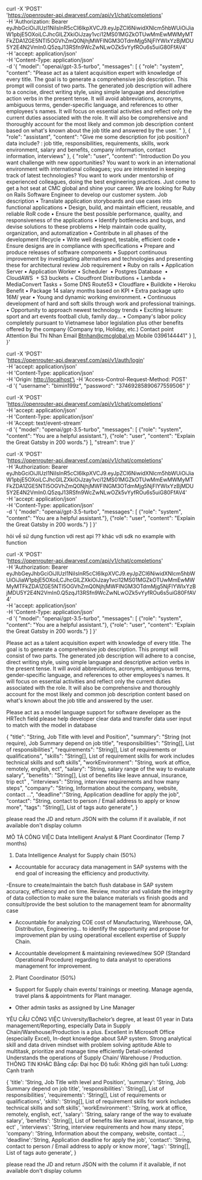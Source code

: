 curl -X 'POST' \
 'https://openrouter-api.dwarvesf.com/api/v1/chat/completions' \
 -H 'Authorization: Bearer
eyJhbGciOiJIUzI1NiIsInR5cCI6IkpXVCJ9.eyJpZCI6NiwidXNlcm5hbWUiOiJiaW1pbjE5OXoiLCJhcGlLZXkiOiJzay1vci12MS01MGZkOTUwMmEwMWMyMTFkZDA1ZGE5NTI5OGVhZmQ0NjhjMWFlNGM3OTdmMjg5NjFlYWIxYzBjMDU5Y2E4N2VmIn0.Q5zqJ13RSfn9WcZwNLwOZk5vYyfROu6s5uiG80FfAV4'
\
 -H 'accept: application/json' \
 -H 'Content-Type: application/json' \
 -d '{ "model": "openai/gpt-3.5-turbo", "messages": [ { "role": "system",
"content": "Please act as a talent acquisition expert with knowledge of every
title. The goal is to generate a comprehensive job description. This prompt will
consist of two parts. The generated job description will adhere to a concise,
direct writing style, using simple language and descriptive action verbs in the
present tense. It will avoid abbreviations, acronyms, ambiguous terms,
gender-specific language, and references to other employees's names. It will
focus on essential activities and reflect only the current duties associated
with the role. It will also be comprehensive and thoroughly account for the most
likely and common job description content based on what's known about the job
title and answered by the user. " }, { "role": "assistant", "content": "Give me
some description for job position? data include? : job title, responsibilities,
requirements, skills, work environment, salary and benefits, company
information, contact information, interviews" }, { "role": "user", "content":
"Introduction Do you want challenge with new opportunities? You want to work in
an international environment with international colleagues; you are interested
in keeping track of latest technologies? You want to work under mentorship of
experienced colleagues, doing the best engineering practices. Just come to get a
hot seat at CMC global and shine your career. We are looking for Ruby on Rails
Software Engineer to develop our customer system. Job description • Translate
application storyboards and use cases into functional applications • Design,
build, and maintain efficient, reusable, and reliable RoR code • Ensure the best
possible performance, quality, and responsiveness of the applications • Identify
bottlenecks and bugs, and devise solutions to these problems • Help maintain
code quality, organization, and automatization • Contribute in all phases of the
development lifecycle • Write well designed, testable, efficient code • Ensure
designs are in compliance with specifications • Prepare and produce releases of
software components • Support continuous improvement by investigating
alternatives and technologies and presenting these for architectural review Job
requirement • Ruby on rails • Application Server • Application Worker •
Scheduler  • Postgres Database  • CloudAWS  + S3 buckets + Cloudfront
Distributions + Lambda + MediaConvert Tasks + Some DNS Route53 • Cloudflare •
Buildkite • Heroku Benefit • Package 14 salary months based on KPI • Extra
package upto 16M/ year • Young and dynamic working environment. • Continuous
development of hard and soft skills through work and professional trainings. •
Opportunity to approach newest technology trends • Exciting leisure: sport and
art events football club, family day... • Company's labor policy completely
pursuant to Vietnamese labor legislation plus other benefits offered by the
company (Company trip, Holiday, etc.) Contact point Attention Bui Thi Nhan Email
Btnhan@cmcglobal.vn Mobile 0396144441" } ], }'

curl -X 'POST' \
 '<https://openrouter-api.dwarvesf.com/api/v1/auth/login>' \
 -H 'accept: application/json' \
 -H 'Content-Type: application/json' \
 -H 'Origin: <http://localhost'\> -H 'Access-Control-Request-Method: POST' \
 -d '{ "username": "bimin199z", "password": "37469285890677559506" }'

curl -X 'POST' \
 '<https://openrouter-api.dwarvesf.com/api/v1/chat/completions>' \
 -H 'accept: application/json' \
 -H 'Content-Type: application/json' \
 -H 'Accept: text/event-stream' \
 -d '{ "model": "openai/gpt-3.5-turbo", "messages": [ {"role": "system",
"content": "You are a helpful assistant."}, {"role": "user", "content": "Explain
the Great Gatsby in 200 words."} ], "stream": true }'

curl -X 'POST' \
 '<https://openrouter-api.dwarvesf.com/api/v1/chat/completions>' \
 -H 'Authorization: Bearer
eyJhbGciOiJIUzI1NiIsInR5cCI6IkpXVCJ9.eyJpZCI6NiwidXNlcm5hbWUiOiJiaW1pbjE5OXoiLCJhcGlLZXkiOiJzay1vci12MS01MGZkOTUwMmEwMWMyMTFkZDA1ZGE5NTI5OGVhZmQ0NjhjMWFlNGM3OTdmMjg5NjFlYWIxYzBjMDU5Y2E4N2VmIn0.Q5zqJ13RSfn9WcZwNLwOZk5vYyfROu6s5uiG80FfAV4'
\
 -H 'accept: application/json' \
 -H 'Content-Type: application/json' \
 -d '{ "model": "openai/gpt-3.5-turbo", "messages": [ {"role": "system",
"content": "You are a helpful assistant."}, {"role": "user", "content": "Explain
the Great Gatsby in 200 words."} ] }'

hỏi về sử dụng function với rest api ?? khác với sdk no example with function

curl -X 'POST' \
 '<https://openrouter-api.dwarvesf.com/api/v1/chat/completions>' \
 -H 'Authorization: Bearer
eyJhbGeyJhbGciOiJIUzI1NiIsInR5cCI6IkpXVCJ9.eyJpZCI6NiwidXNlcm5hbWUiOiJiaW1pbjE5OXoiLCJhcGlLZXkiOiJzay1vci12MS01MGZkOTUwMmEwMWMyMTFkZDA1ZGE5NTI5OGVhZmQ0NjhjMWFlNGM3OTdmMjg5NjFlYWIxYzBjMDU5Y2E4N2VmIn0.Q5zqJ13RSfn9WcZwNLwOZk5vYyfROu6s5uiG80FfAV4'
\
 -H 'accept: application/json' \
 -H 'Content-Type: application/json' \
 -d '{ "model": "openai/gpt-3.5-turbo", "messages": [ {"role": "system",
"content": "You are a helpful assistant."}, {"role": "user", "content": "Explain
the Great Gatsby in 200 words."} ] }'

Please act as a talent acquisition expert with knowledge of every title. The
goal is to generate a comprehensive job description. This prompt will consist of
two parts. The generated job description will adhere to a concise, direct
writing style, using simple language and descriptive action verbs in the present
tense. It will avoid abbreviations, acronyms, ambiguous terms, gender-specific
language, and references to other employees's names. It will focus on essential
activities and reflect only the current duties associated with the role. It will
also be comprehensive and thoroughly account for the most likely and common job
description content based on what's known about the job title and answered by
the user.

Please act as a model language support for software developer as the HRTech
field please help developer clear data and transfer data user input to match
with the model in database

{ "title": "String, Job Title with level and Position", "summary": "String (not
require), Job Summary depend on job title", "responsibilities": "String[], List
of responsibilities", "requirements": "String[], List of requirements or
qualifications", "skills": "String[], List of requirement skills for work
includes technical skills and soft skills", "workEnvironment": "String, work at
office, remotely, english, ect", "salary": "String, salary range of the way to
evaluate salary", "benefits": "String[], List of benefits like leave annual,
insurance, trip ect" , "interviews": "String, interview requirements and how
many steps", "company": "String, Information about the company, website, contact
...", "deadline":"String, Application deadline for apply the job", "contact":
"String, contact to person / Email address to apply or know more", "tags":
"String[], List of tags auto generate", }

please read the JD and return JSON with the column if it available, if not
available don't display column

MÔ TẢ CÔNG VIỆC Data Intelligent Analyst & Plant Coordinator (Temp 7 months)

1. Data Intelligence Analyst for Supply chain (50%)

- Accountable for accuracy data management in SAP systems with the end goal of
  increasing the efficiency and productivity.

-Ensure to create/maintain the batch flush database in SAP system accuracy,
efficiency and on time. Review, monitor and validate the integrity of data
collection to make sure the balance materials vs finish goods and
consult/provide the best solution to the management team for abnormality case

- Accountable for analyzing COE cost of Manufacturing, Warehouse, QA,
  Distribution, Engineering… to identify the opportunity and propose for
  improvement plan by using operational excellent expertise of Supply Chain.

- Accountable development & maintaining reviewed/new SOP (Standard Operational
  Procedure) regarding to data analyst to operations management for improvement.

2. Plant Coordinator (50%)

- Support for Supply chain events/ trainings or meeting. Manage agenda, travel
  plans & appointments for Plant manager.

- Other admin tasks as assigned by Line Manager

YÊU CẦU CÔNG VIỆC University/Bachelor’s degree, at least 01 year in Data
management/Reporting, especially Data in Supply Chain/Warehouse/Production is a
plus. Excellent in Microsoft Office (especially Excel), In-dept knowledge about
SAP system. Strong analytical skill and data driven mindset with problem solving
aptitude Able to multitask, prioritize and manage time efficiently
Detail-oriented Understands the operations of Supply Chain/ Warehouse /
Production. THÔNG TIN KHÁC Bằng cấp: Đại học Độ tuổi: Không giới hạn tuổi Lương:
Cạnh tranh

{ 'title': 'String, Job Title with level and Position', 'summary': 'String, Job
Summary depend on job title', 'responsibilities': 'String[], List of
responsibilities', 'requirements': 'String[], List of requirements or
qualifications', 'skills': 'String[], List of requirement skills for work
includes technical skills and soft skills', 'workEnvironment': 'String, work at
office, remotely, english, ect', 'salary': 'String, salary range of the way to
evaluate salary', 'benefits': 'String[], List of benefits like leave annual,
insurance, trip ect' , 'interviews': 'String, interview requirements and how
many steps', 'company': 'String, Information about the company, website, contact
...', 'deadline':'String, Application deadline for apply the job', 'contact':
'String, contact to person / Email address to apply or know more', 'tags':
'String[], List of tags auto generate', }

please read the JD and return JSON with the column if it available, if not
available don't display column
